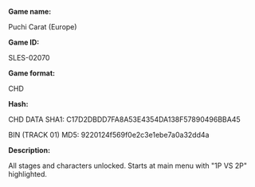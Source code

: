 **Game name:**

Puchi Carat (Europe)

**Game ID:**

SLES-02070

**Game format:**

CHD

**Hash:**

CHD DATA SHA1: C17D2DBDD7FA8A53E4354DA138F57890496BBA45

BIN (TRACK 01) MD5: 9220124f569f0e2c3e1ebe7a0a32dd4a

**Description:**

All stages and characters unlocked. Starts at main menu with "1P VS 2P" highlighted.